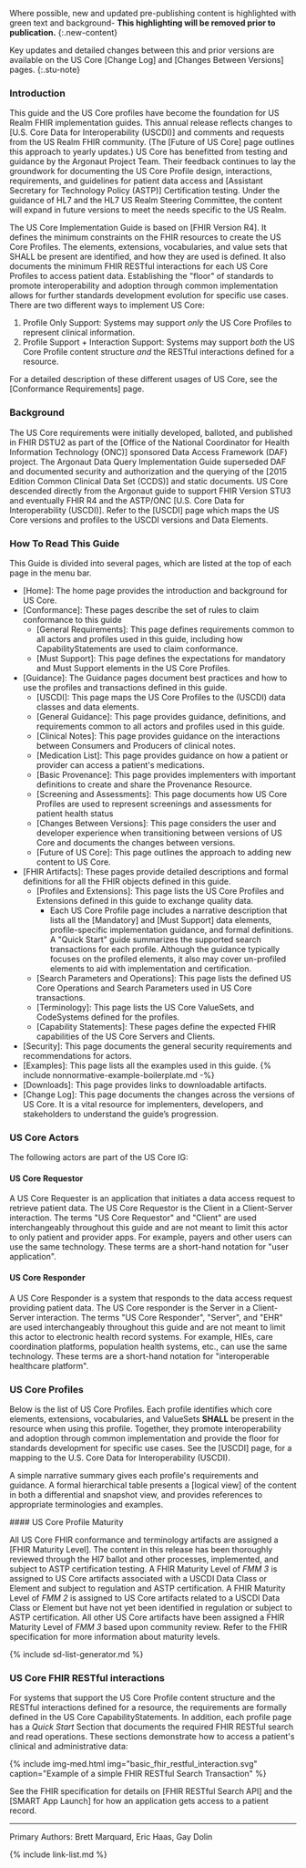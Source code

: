<!-- <div class="note-to-balloters" markdown="1">

**The January 2025 ballot addresses the following**

{% include whats-new/v8.md %}

</div>note-to-balloters -->

Where possible, new and updated pre-publishing content is highlighted with green text and background- **This highlighting will be removed prior to publication.**
{:.new-content}

Key updates and detailed changes between this and prior versions are available on the US Core [Change Log] and [Changes Between Versions] pages.
{:.stu-note}

### Introduction

This guide and the US Core profiles have become the foundation for US Realm FHIR implementation guides. This annual release reflects changes to [U.S. Core Data for Interoperability (USCDI)] and comments and requests from the US Realm FHIR community. (The [Future of US Core] page outlines this approach to yearly updates.)  US Core has benefitted from testing and guidance by the Argonaut Project Team. Their feedback continues to lay the groundwork for documenting the US Core Profile design, interactions, requirements, and guidelines for patient data access and [Assistant Secretary for Technology Policy (ASTP)] Certification testing. Under the guidance of HL7 and the HL7 US Realm Steering Committee, the content will expand in future versions to meet the needs specific to the US Realm.

The US Core Implementation Guide is based on [FHIR Version R4]. It defines the minimum constraints on the FHIR resources to create the US Core Profiles. The elements, extensions, vocabularies, and value sets that SHALL be present are identified, and how they are used is defined.  It also documents the minimum FHIR RESTful interactions for each US Core Profiles to access patient data. Establishing the "floor" of standards to promote interoperability and adoption through common implementation allows for further standards development evolution for specific use cases. There are two different ways to implement US Core:
1. Profile Only Support: Systems may support *only* the US Core Profiles to represent clinical information.
2. Profile Support + Interaction Support: Systems may support *both* the US Core Profile content structure *and* the RESTful interactions defined for a resource.

For a detailed description of these different usages of US Core, see the [Conformance Requirements] page.

### Background

The US Core requirements were initially developed, balloted, and published in FHIR DSTU2 as part of the [Office of the National Coordinator for Health Information Technology (ONC)] sponsored Data Access Framework (DAF) project. The Argonaut Data Query Implementation Guide superseded DAF and documented security and authorization and the querying of the [2015 Edition Common Clinical Data Set (CCDS)] and static documents. US Core descended directly from the Argonaut guide to support FHIR Version STU3 and eventually FHIR R4 and the ASTP/ONC [U.S. Core Data for Interoperability (USCDI)].  <span class="bg-success" markdown="1">Refer to the [USCDI] page which maps the US Core versions and profiles to the USCDI versions and Data Elements.</span><!-- new-content -->

### How To Read This Guide

This Guide is divided into several pages, which are listed at the top of each page in the menu bar.

- [Home]\: The home page provides the introduction and background for US Core.
- [Conformance]\: These pages describe the set of rules to claim conformance to this guide
  - [General Requirements]\: This page defines requirements common to all actors and profiles used in this guide, including how CapabilityStatements are used to claim conformance.
  - [Must Support]\: This page defines the expectations for mandatory and Must Support elements in the US Core Profiles.
- [Guidance]\: The Guidance pages document best practices and how to use the profiles and transactions defined in this guide.
  - [USCDI]\: This page maps the US Core Profiles to the (USCDI) data classes and data elements.
  - [General Guidance]\: This page provides guidance, definitions, and requirements common to all actors and profiles used in this guide.
  - [Clinical Notes]\: This page provides guidance on the interactions between Consumers and Producers of clinical notes.
  - [Medication List]\: This page provides guidance on how a patient or provider can access a patient's medications.
  - [Basic Provenance]\: This page provides implementers with important definitions to create and share the Provenance Resource.
  - [Screening and Assessments]\: This page documents how US Core Profiles are used to represent screenings and assessments for patient health status
  - [Changes Between Versions]\: This page considers the user and developer experience when transitioning between versions of US Core and documents the changes between versions.
  - [Future of US Core]\: This page outlines the approach to adding new content to US Core.
- [FHIR Artifacts]\: These pages provide detailed descriptions and formal definitions for all the FHIR objects defined in this guide.
  - [Profiles and Extensions]\: This page lists the US Core Profiles and Extensions defined in this guide to exchange quality data.
    - Each US Core Profile page includes a narrative description that lists all the [Mandatory] and [Must Support] data elements, profile-specific implementation guidance, and formal definitions. A "Quick Start" guide summarizes the supported search transactions for each profile. Although the guidance typically focuses on the profiled elements, it also may cover un-profiled elements to aid with implementation and certification.
  - [Search Parameters and Operations]\: This page lists the defined US Core Operations and Search Parameters used in US Core transactions.
  - [Terminology]\: This page lists the US Core ValueSets, and CodeSystems defined for the profiles.
  - [Capability Statements]\: These pages define the expected FHIR capabilities of the US Core Servers and Clients.
- [Security]\: This page documents the general security requirements and recommendations for actors.
- [Examples]\: This page lists all the examples used in this guide. {% include nonnormative-example-boilerplate.md -%}
- [Downloads]\: This page provides links to downloadable artifacts.
- [Change Log]\: This page documents the changes across the versions of US Core. <span class="bg-success" markdown="1">It is a vital resource for implementers, developers, and stakeholders to understand the guide’s progression.</span><!-- new-content -->

### US Core Actors

The following actors are part of the US Core IG:

#### US Core Requestor
A US Core Requester is an application that initiates a data access request to retrieve patient data. The US Core Requestor is the Client in a Client-Server interaction. The terms "US Core Requestor" and "Client" are used interchangeably throughout this guide and are not meant to limit this actor to only patient and provider apps. For example, payers and other users can use the same technology. These terms are a short-hand notation for "user application".

#### US Core Responder
A US Core Responder is a system that responds to the data access request providing patient data. The US Core responder is the Server in a Client-Server interaction. The terms "US Core Responder", "Server", and "EHR" are used interchangeably throughout this guide and are not meant to limit this actor to electronic health record systems. For example, HIEs, care coordination platforms, population health systems, etc., can use the same technology. These terms are a short-hand notation for "interoperable healthcare platform".

### US Core Profiles

Below is the list of US Core Profiles. Each profile identifies which core elements, extensions, vocabularies, and ValueSets **SHALL** be present in the resource when using this profile. Together, they promote interoperability and adoption through common implementation and provide the floor for standards development for specific use cases. See the [USCDI] page, for a mapping to the U.S. Core Data for Interoperability (USCDI).

A simple narrative summary gives each profile's requirements and guidance. A formal hierarchical table presents a [logical view] of the content in both a differential and snapshot view, and provides references to appropriate terminologies and examples.

<div class="bg-success" markdown="1">
#### US Core Profile Maturity

All US Core FHIR conformance and terminology artifacts are assigned a [FHIR Maturity Level]. The content in this release has been thoroughly reviewed through the Hl7 ballot and other processes, implemented, and subject to ASTP certification testing. A FHIR Maturity Level of *FMM 3* is assigned to US Core artifacts associated with a USCDI Data Class or Element and subject to regulation and ASTP certification. A FHIR Maturity Level of  *FMM 2* is assigned to US Core artifacts related to a USCDI Data Class or Element but have not yet been identified in regulation or subject to ASTP certification. All other US Core artifacts have been assigned a FHIR Maturity Level of *FMM 3* based upon community review. Refer to the FHIR specification for more information about maturity levels.
</div><!-- new-content -->

<!-- ================================================ -->
<!--  use this line to include an autogenerated list of all profiles
 remove it if you would like to hand generate it -->

{% include sd-list-generator.md %}

<!-- ================================================ -->



### US Core FHIR RESTful interactions

For systems that support the US Core Profile content structure and the RESTful interactions defined for a resource, the requirements are formally defined in the US Core CapabilityStatements. In addition, each profile page has a *Quick Start* Section that documents the required FHIR RESTful search and read operations. These sections demonstrate how to access a patient's clinical and administrative data:

{% include img-med.html img="basic_fhir_restful_interaction.svg" caption="Example of a simple FHIR RESTful Search Transaction" %}

See the FHIR specification for details on [FHIR RESTful Search API] and the [SMART App Launch] for how an application gets access to a patient record.

---

Primary Authors: Brett Marquard, Eric Haas, Gay Dolin

{% include link-list.md %}